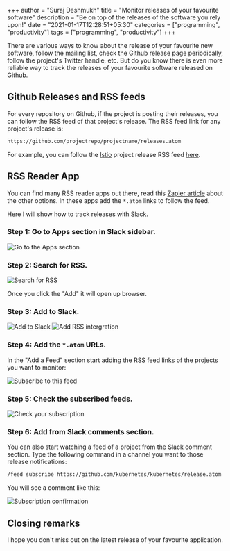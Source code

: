 +++
author = "Suraj Deshmukh"
title = "Monitor releases of your favourite software"
description = "Be on top of the releases of the software you rely upon!"
date = "2021-01-17T12:28:51+05:30"
categories = ["programming", "productivity"]
tags = ["programming", "productivity"]
+++


There are various ways to know about the release of your favourite new software, follow the mailing list, check the Github release page periodically, follow the project's Twitter handle, etc. But do you know there is even more reliable way to track the releases of your favourite software released on Github.

## Github Releases and RSS feeds

For every repository on Github, if the project is posting their releases, you can follow the RSS feed of that project's release. The RSS feed link for any project's release is:

```bash
https://github.com/projectrepo/projectname/releases.atom
```

For example, you can follow the [Istio](https://istio.io/) project release RSS feed [here](https://github.com/istio/istio/releases.atom).

## RSS Reader App

You can find many RSS reader apps out there, read this [Zapier article](https://zapier.com/blog/best-rss-feed-reader-apps/) about the other options. In these apps add the `*.atom` links to follow the feed.

Here I will show how to track releases with Slack.

### Step 1: Go to Apps section in Slack sidebar.

![Go to the Apps section](/images/monitor-releases-of-your-favourite-software/1.png "Go to the Apps section")

### Step 2: Search for RSS.

![Search for RSS](/images/monitor-releases-of-your-favourite-software/2.png "Search for RSS")

Once you click the "Add" it will open up browser.

### Step 3: Add to Slack.

![Add to Slack](/images/monitor-releases-of-your-favourite-software/3.png "Add to Slack")
![Add RSS intergration](/images/monitor-releases-of-your-favourite-software/4.png "Add RSS intergration")


### Step 4: Add the `*.atom` URLs.

In the "Add a Feed" section start adding the RSS feed links of the projects you want to monitor:

![Subscribe to this feed](/images/monitor-releases-of-your-favourite-software/5.png "Subscribe to this feed")


### Step 5: Check the subscribed feeds.

![Check your subscription](/images/monitor-releases-of-your-favourite-software/6.png "Check your subscription")


### Step 6: Add from Slack comments section.

You can also start watching a feed of a project from the Slack comment section. Type the following command in a channel you want to those release notifications:

```bash
/feed subscribe https://github.com/kubernetes/kubernetes/release.atom
```

You will see a comment like this:

![Subscription confirmation](/images/monitor-releases-of-your-favourite-software/7.png "Subscription confirmation")

## Closing remarks

I hope you don't miss out on the latest release of your favourite application.
